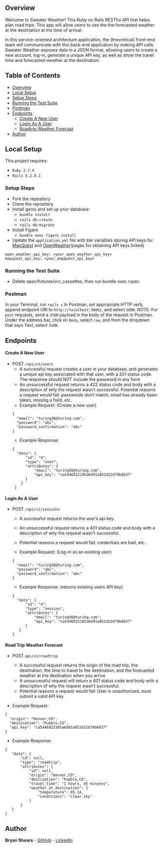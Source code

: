 ## Overview
Welcome to Sweater Weather! This Ruby on Rails RESTful API that helps plan road trips. This app will allow users to see the the forecasted weather at the destination at the time of arrival.

In this service-oriented architecture application, the (theoretical) front-end team will communicate with this back-end application by making API calls. Sweater Weather exposes data in a JSON format, allowing users to create a new account, log-in, generate a unique API key, as well as show the travel time and forecasted weather at the destination. 

## Table of Contents
* [Overview](https://github.com/b-shears/Sweater-Weather/blob/main/README.md#overview)
* [Local Setup](https://github.com/b-shears/Sweater-Weather/blob/main/README.md#local-setup)
* [Setup Steps](https://github.com/b-shears/Sweater-Weather/blob/main/README.md#setup-steps)
* [Running the Test Suite](https://github.com/b-shears/Sweater-Weather/blob/main/README.md#running-the-test-suite)
* [Postman](https://github.com/b-shears/Sweater-Weather/blob/main/README.md#postman)
* [Endpoints](https://github.com/b-shears/Sweater-Weather/blob/main/README.md#endpoints)
  * [Create A New User](https://github.com/b-shears/Sweater-Weather/blob/main/README.md#create-a-new-user)
  * [Login As A User](https://github.com/b-shears/Sweater-Weather/blob/main/README.md#login-as-a-user)
  * [Roadtrip Weather Forecast](https://github.com/b-shears/Sweater-Weather/blob/main/README.md#road-trip-weather-forecast)
* [Author](https://github.com/b-shears/Sweater-Weather/blob/main/README.md#author)
## Local Setup 
This project requires:
 * `Ruby 2.7.4`
 * `Rails 5.2.8.1`

### Setup Steps
* Fork the repository
* Clone the repository
* Install gems and set up your database:
   * `bundle install`
   * `rails db:create`
   * `rails db:migrate`
* Install Figaro
   * `bundle exec figaro install`
* Update the `application.yml` file with `ENV` variables storing API keys for [MapQuest](https://developer.mapquest.com/documentation/geocoding-api/) and [OpenWeather](https://openweathermap.org/api/one-call-api)(pages for obtaining API keys linked)

```
open_weather_api_key: <your_open_weather_api_key>
mapquest_api_key: <your_mapquest_api_key>
```
### Running the Test Suite
* Delete spec/fixtures/vcr_cassettes, then run bundle exec rspec

### Postman 
In your Terminal, run `rails s`
In Postman, set appropriate HTTP verb, append endpoint URI to `http://localhost:3000/`, and select `SEND`.
NOTE: For `post` requests, send a `JSON` payload in the body of the request in Postman. Under the address bar, click on `Body`, select `raw`, and from the dropdown that says Text, select `JSON`.

## Endpoints 
#### Create A New User  
* POST `/api/v1/users`
  *  A successful request creates a user in your database, and generates a unique api key associated with that user, with a 201 status code. The response should NOT include the password in any form
  *  An unsuccessful request returns a 422 status code and body with a description of why the request wasn’t successful. Potential reasons a request would fail: passwords don’t match, email has already been taken, missing a field, etc.
  * Example Request: (Create a new user)
  ```
  {
    "email": "turing56@turing.com",
    "password": "abc",
    "password_confirmation": "abc"
  }
  ```
  * Example Response:
  ``` 
  {
    "data": {
        "id": "4",
        "type": "user",
        "attributes": {
            "email": "turing56@turing.com",
            "api_key": "ca5446922105a6d91a851d22d79b6637"
        }
      }
   }
  ```
 #### Login As A User 
 * POST `/api/v1/sessions`
   *  A successful request returns the user’s api key.
   *  An unsuccessful request returns a 401 status code and body with a description of why the request wasn’t successful.
   *  Potential reasons a request would fail: credentials are bad, etc.
   
   * Example Request: (Log-in as an existing user)
    ```
    {
      "email": "turing56@turing.com",
      "password": "abc",
      "password_confirmation": "abc"
    }
    ```
    
   * Example Response: (returns existing users API key)
    
    ```
    {
      "data": {
          "id": "4",
          "type": "session",
          "attributes": {
              "email": "turing56@turing.com",
              "api_key": "ca5446922105a6d91a851d22d79b6637"
          }
       }
    }
    ```
 #### Road Trip Weather Forecast
 * POST `api/v1/roadtrip` 
   *  A successful request returns the origin of the road trip, the destination, the time to travel to the destination, and the  forecasted weather at the destination when you arrive 
   *  A unsuccessful request will return a 401 status code and body with a description of why the request wasn’t successful.
   *  Potential reasons a request would fail: User is unauthorized, must submit a valid API key 

 * Example Request: 
  ```
  {
    "origin": "Denver,CO",
    "destination": "Pueblo,CO",
    "api_key": "ca5446922105a6d91a851d22d79b6637"
  }
  ```
  
 * Example Response: 
 
 ``` 
 {
    "data": {
        "id": null,
        "type": "roadtrip",
        "attributes": {
            "id": null,
            "origin": "Denver,CO",
            "destination": "Pueblo,CO",
            "travel_time": "1 hours, 45 minutes",
            "weather_at_destination": {
                "temperature": 85.14,
                "conditions": "clear sky"
            }
        }
    }
}
``` 
## Author
 **Bryan Shears** - [GitHub](https://github.com/b-shears) - [LinkedIn](https://github.com/b-shears)
